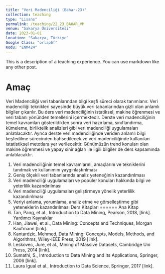 ```yaml
---
title: "Veri Madenciliği (Bahar-23)"
collection: teaching
type: "Lisans"
permalink: /teaching/22_23_BAHAR_VM
venue: "Sakarya Üniversitesi"
date: 2023-01-01
location: "Sakarya, Türkiye"
Google Class: "orlap6f"
Kodu: "ENM424"
---
```


This is a description of a teaching experience. You can use markdown like any other post.

Amaç
======
Veri Madenciliği veri tabanlarından bilgi keşfi süreci olarak tanımlanır. Veri madenciliği teknikleri sayesinde büyük veri tabanlarından gizli olan anlamlı bilgiler çıkarılır. Bu ders  veri madenciliğinin istatiksel, makine öğrenmesi ve veri tabanı yönünden temellerini içermektedir. Derste veri madenciliğinin temel kavramları gösterildikten sonra veri hazırlama, sınıflandırma, kümeleme, birliktelik analizleri gibi veri madenciliği uygulamaları anlatılacaktır. Ayrıca derste veri madenciliğinde veriden anlamlı bilgi keşfedilme sürecinden bahsedilecek ve veri madenciliğinde kullanılan istatistiksel metotlara yer verilecektir. Günümüzün trend konuları olan makine öğrenmesi ve yapay sinir ağları ile ilgili bilgiler de ders kapsamında anlatılacaktır.
1.	Veri madenciliğinin temel kavramlarını, amaçlarını ve tekniklerini tanıtmak ve kullanımını yaygınlaştırılması
2.	Geniş ölçekli veri tabanlarında analiz yeteneğinin kazandırılması
3.	Veri madenciliği uygulamaları ve popüler konuları hakkında bilgi ve yeterlilik kazandırılması
4.	Veri madenciliği uygulamaları geliştirmeye yönelik yeterlilik kazandırılması
5.	Veriyi anlama, yorumlama, analiz etme ve görselleştirme gibi yeteneklerin kazandırılması
Ders Kitapları
======
Ana Kitap
1.	Tan, Pang, et al., Introduction to Data Mining, Pearson, 2018, [link].
Yardımcı Kaynaklar
1.	Han, Jiawei, et al., Data Mining: Concepts and Techniques, Morgan Kaufmann [link].
2.	Kantardzic, Mehmed, Data Mining: Concepts, Models, Methods, and Algorithms, Wiley-IEEE Press, 2019 [link].
3.	Leskovec, Jure, et al., Mining of Massive Datasets, Cambridge Uni Press, 2014 [link].
4.	Sumathi, S., Introduction to Data Mining and Its Applications, Springer, 2006 [link].
5.	Laura Igual et al., Introduction to Data Science, Springer, 2017 [link].